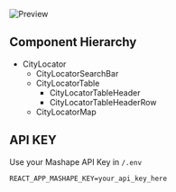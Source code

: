 ![Preview](https://user-images.githubusercontent.com/99786/47179200-78c31b00-d2eb-11e8-9803-f6abe86af834.png)

## Component Hierarchy
* CityLocator
  * CityLocatorSearchBar
  * CityLocatorTable
    * CityLocatorTableHeader
    * CityLocatorTableHeaderRow
  * CityLocatorMap

## API KEY

Use your Mashape API Key in `/.env`

```
REACT_APP_MASHAPE_KEY=your_api_key_here
```
